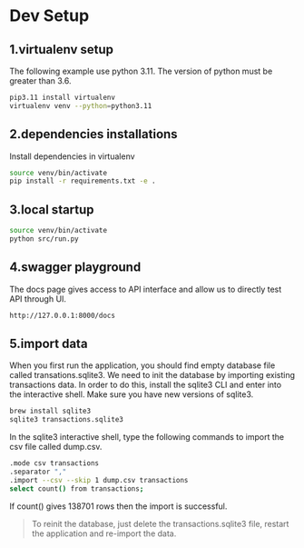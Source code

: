 # Dev Setup

## 1.virtualenv setup
The following example use python 3.11. The version of python must be greater than 3.6.
```bash
pip3.11 install virtualenv
virtualenv venv --python=python3.11
```

## 2.dependencies installations
Install dependencies in virtualenv
```bash
source venv/bin/activate
pip install -r requirements.txt -e .
```

## 3.local startup
```bash
source venv/bin/activate
python src/run.py
```

## 4.swagger playground
The docs page gives access to API interface and allow us to directly test API through UI.
```bash
http://127.0.0.1:8000/docs
```

## 5.import data
When you first run the application, you should find empty database file called transations.sqlite3. 
We need to init the database by importing existing transactions data.
In order to do this, install the sqlite3 CLI and enter into the interactive shell.
Make sure you have new versions of sqlite3.

```bash
brew install sqlite3
sqlite3 transactions.sqlite3
```

In the sqlite3 interactive shell, type the following commands to import the csv file called dump.csv.
```bash
.mode csv transactions
.separator ","
.import --csv --skip 1 dump.csv transactions
select count() from transactions;
```
If count() gives 138701 rows then the import is successful.

> To reinit the database, just delete the transactions.sqlite3 file, restart the application and re-import the data.

